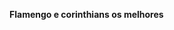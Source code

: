 <b>Flamengo e corinthians os melhores</b>
<p><p/>
<img scr=https://gifs.eco.br/wp-content/uploads/2021/07/os-melhores-gifs-engracados-e-animados-para-compartilhar-e-baixar-12.gif>
